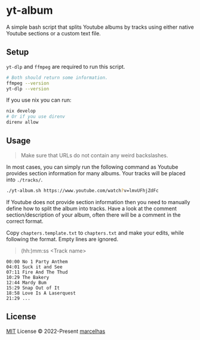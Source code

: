# yt-album

A simple bash script that splits Youtube albums by tracks using either
native Youtube sections or a custom text file.

## Setup

`yt-dlp` and `ffmpeg` are required to run this script.

```bash
# Both should return some information.
ffmpeg --version
yt-dlp --version
```

If you use nix you can run:

```bash
nix develop
# Or if you use direnv
direnv allow
```

## Usage

> Make sure that URLs do not contain any weird backslashes.

In most cases, you can simply run the following command as Youtube
provides section information for many albums.
Your tracks will be placed into `./tracks/`.

```bash
./yt-album.sh https://www.youtube.com/watch?v=lmvUFhjZdFc
```

If Youtube does not provide section information then you need to manually
define how to split the album into tracks.
Have a look at the comment section/description of your album, often there
will be a comment in the correct format.

Copy `chapters.template.txt` to `chapters.txt` and make your edits,
while following the format. Empty lines are ignored.

> (hh:)mm:ss \<Track name\>

```plain
00:00 No 1 Party Anthem
04:01 Suck it and See
07:11 Fire And The Thud
10:29 The Bakery
12:44 Mardy Bum
15:29 Snap Out of It
18:58 Love Is A Laserquest
21:29 ...
```

## License

[MIT](./LICENSE) License © 2022-Present [marcelhas](https://github.com/marcelhas)
